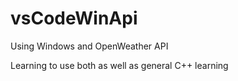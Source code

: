 # vsCodeWinApi
Using Windows and OpenWeather API

Learning to use both as well as general C++ learning
